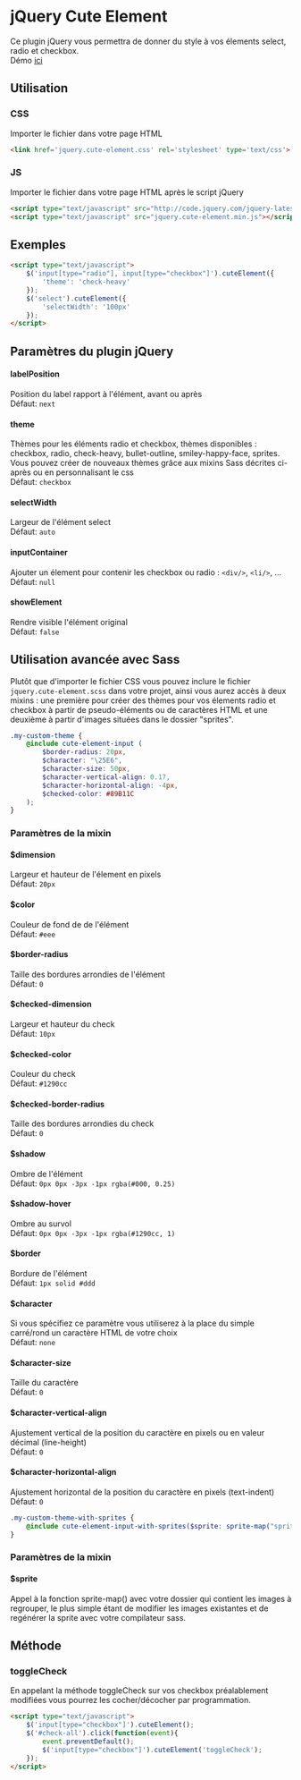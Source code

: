 # jQuery Cute Element
Ce plugin jQuery vous permettra de donner du style à vos élements select, radio et checkbox.  
Démo <a href="http://symcms.comstep.fr/backend/library/jQueryCuteElement/index.html" target="_blank">ici</a>    

## Utilisation

### CSS
Importer le fichier dans votre page HTML
```html
<link href='jquery.cute-element.css' rel='stylesheet' type='text/css'>
```  

### JS
Importer le fichier dans votre page HTML après le script jQuery
```html
<script type="text/javascript" src="http://code.jquery.com/jquery-latest.min.js"></script>
<script type="text/javascript" src="jquery.cute-element.min.js"></script>
```  

## Exemples
```html
<script type="text/javascript">
    $('input[type="radio"], input[type="checkbox"]').cuteElement({
        'theme': 'check-heavy'
    });
    $('select').cuteElement({
        'selectWidth': '100px'
    });
</script>
``` 

## Paramètres du plugin jQuery

#### labelPosition
Position du label rapport à l'élément, avant ou après  
Défaut: `next`

#### theme
Thèmes pour les éléments radio et checkbox, thèmes disponibles : checkbox, radio, check-heavy, bullet-outline, smiley-happy-face, sprites. Vous pouvez créer de nouveaux thèmes grâce aux mixins Sass décrites ci-après ou en personnalisant le css  
Défaut: `checkbox`

#### selectWidth
Largeur de l'élément select  
Défaut: `auto`

#### inputContainer
Ajouter un élement pour contenir les checkbox ou radio : `<div/>`, `<li/>`, ...   
Défaut: `null`

#### showElement
Rendre visible l'élément original  
Défaut: `false` 

## Utilisation avancée avec Sass
Plutôt que d'importer le fichier CSS vous pouvez inclure le fichier `jquery.cute-element.scss` dans votre projet, ainsi vous aurez accès à deux mixins : une première pour créer des thèmes pour vos élements radio et checkbox à partir de pseudo-éléments ou de caractères HTML et une deuxième à partir d'images situées dans le dossier "sprites".

```scss
.my-custom-theme {
    @include cute-element-input (
        $border-radius: 20px,
        $character: "\25E6",
        $character-size: 50px,
        $character-vertical-align: 0.17,
        $character-horizontal-align: -4px,
        $checked-color: #89B11C
    );
}
``` 
### Paramètres de la mixin

#### $dimension
Largeur et hauteur de l'élement en pixels  
Défaut: `20px`

#### $color
Couleur de fond de de l'élément  
Défaut: `#eee`

#### $border-radius
Taille des bordures arrondies de l'élément  
Défaut: `0`

#### $checked-dimension
Largeur et hauteur du check  
Défaut: `10px`

#### $checked-color
Couleur du check  
Défaut: `#1290cc`

#### $checked-border-radius
Taille des bordures arrondies du check  
Défaut: `0`

#### $shadow
Ombre de l'élément  
Défaut: `0px 0px -3px -1px rgba(#000, 0.25)`

#### $shadow-hover
Ombre au survol  
Défaut: `0px 0px -3px -1px rgba(#1290cc, 1)`

#### $border
Bordure de l'élément  
Défaut: `1px solid #ddd`

#### $character
Si vous spécifiez ce paramètre vous utiliserez à la place du simple carré/rond un caractère HTML de votre choix  
Défaut: `none`

#### $character-size
Taille du caractère  
Défaut: `0`

#### $character-vertical-align
Ajustement vertical de la position du caractère en pixels ou en valeur décimal (line-height)  
Défaut: `0`

#### $character-horizontal-align
Ajustement horizontal de la position du caractère en pixels (text-indent)  
Défaut: `0`

```scss
.my-custom-theme-with-sprites {
    @include cute-element-input-with-sprites($sprite: sprite-map("sprites/*.png", $layout: "horizontal"));
}
``` 
### Paramètres de la mixin

#### $sprite
Appel à la fonction sprite-map() avec votre dossier qui contient les images à regrouper, le plus simple étant de modifier les images existantes et de regénérer la sprite avec votre compilateur sass.

## Méthode

### toggleCheck
En appelant la méthode toggleCheck sur vos checkbox préalablement modifiées vous pourrez les cocher/décocher par programmation.   

```html
<script type="text/javascript">
    $('input[type="checkbox"]').cuteElement();
    $('#check-all').click(function(event){
        event.preventDefault();
        $('input[type="checkbox"]').cuteElement('toggleCheck');
    });  
</script>
``` 